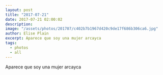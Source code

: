 ```yaml
---
layout: post
title: "2017-07-21"
date: 2017-07-21 02:00:02
description: 
image: "/assets/photos/201707/c402b7b1967d420c9de17f686b306ca6.jpg"
author: Elise Plain
excerpt: Aparece que soy una mujer arcayca
tags: 
  - photos
  - all
---
```


Aparece que soy una mujer arcayca
<p></p>
